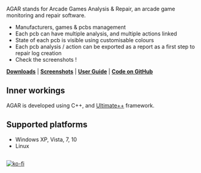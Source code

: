 AGAR stands for Arcade Games Analysis & Repair, an arcade game monitoring and repair software.

- Manufacturers, games & pcbs management
- Each pcb can have multiple analysis, and multiple actions linked
- State of each pcb is visible using customisable colours
- Each pcb analysis / action can be exported as a report as a first step to repair log creation
- Check the screenshots !

**[Downloads](https://github.com/rtoumazet/agar/releases)** | 
**[Screenshots](https://github.com/rtoumazet/agar/wiki/Screenshots)** | 
**[User Guide](https://github.com/rtoumazet/agar/wiki/UserGuide)** | 
**[Code on GitHub](https://github.com/rtoumazet/agar)**

## Inner workings

AGAR is developed using C++, and [Ultimate++](http://ultimatepp.org) framework.

## Supported platforms
- Windows XP, Vista, 7, 10
- Linux

##

[![ko-fi](https://ko-fi.com/img/githubbutton_sm.svg)](https://ko-fi.com/S6S2122MKA)
